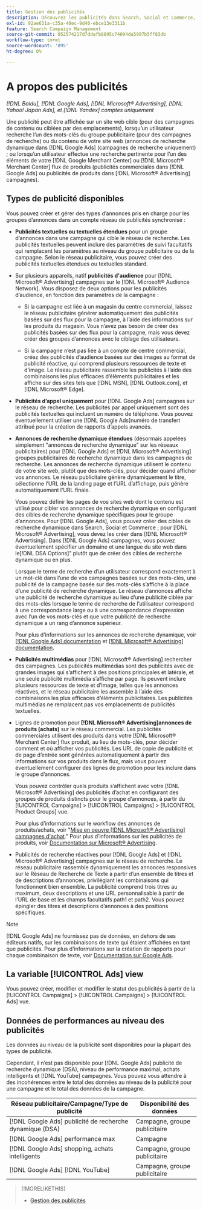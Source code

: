 ```yaml
---
title: Gestion des publicités
description: Découvrez les publicités dans Search, Social et Commerce, y compris les types d’annonces disponibles.
exl-id: 92ae631a-c35a-40ec-9d40-ebce13e3311b
feature: Search Campaign Management
source-git-commit: 052574217d7ddafb8895c74094da5997b5ff83db
workflow-type: tm+mt
source-wordcount: '895'
ht-degree: 0%

---
```


# A propos des publicités

*[!DNL Baidu], [!DNL Google Ads], [!DNL Microsoft® Advertising], [!DNL Yahoo! Japan Ads], et [!DNL Yandex] comptes uniquement*

Une publicité peut être affichée sur un site web cible (pour des campagnes de contenu ou ciblées par des emplacements), lorsqu’un utilisateur recherche l’un des mots-clés du groupe publicitaire (pour des campagnes de recherche) ou du contenu de votre site web (annonces de recherche dynamique dans [!DNL Google Ads] (campagnes de recherche uniquement) ; ou lorsqu’un utilisateur effectue une recherche pertinente pour l’un des éléments de votre [!DNL Google Merchant Center] ou [!DNL Microsoft® Merchant Center] flux de produits (publicités commerciales dans [!DNL Google Ads] ou publicités de produits dans [!DNL Microsoft® Advertising] campagnes).

## Types de publicité disponibles

Vous pouvez créer et gérer des types d’annonces pris en charge pour les groupes d’annonces dans un compte réseau de publicités synchronisé :

* **Publicités textuelles ou textuelles étendues** pour un groupe d’annonces dans une campagne qui cible le réseau de recherche. Les publicités textuelles peuvent inclure des paramètres de suivi facultatifs qui remplacent les paramètres au niveau du groupe publicitaire ou de la campagne. Selon le réseau publicitaire, vous pouvez créer des publicités textuelles étendues ou textuelles standard.

* Sur plusieurs appareils, natif **publicités d&#39;audience** pour [!DNL Microsoft® Advertising] campagnes sur le [!DNL Microsoft® Audience Network]. Vous disposez de deux options pour les publicités d’audience, en fonction des paramètres de la campagne :

   * Si la campagne est liée à un magasin du centre commercial, laissez le réseau publicitaire générer automatiquement des publicités basées sur des flux pour la campagne, à l’aide des informations sur les produits du magasin. Vous n’avez pas besoin de créer des publicités basées sur des flux pour la campagne, mais vous devez créer des groupes d’annonces avec le ciblage des utilisateurs.

   * Si la campagne n’est pas liée à un compte de centre commercial, créez des publicités d’audience basées sur des images au format de publicité réactive, qui comprend plusieurs ressources de texte et d’image. Le réseau publicitaire rassemble les publicités à l’aide des combinaisons les plus efficaces d’éléments publicitaires et les affiche sur des sites tels que [!DNL MSN], [!DNL Outlook.com], et [!DNL Microsoft® Edge].

* **Publicités d’appel uniquement** pour [!DNL Google Ads] campagnes sur le réseau de recherche. Les publicités par appel uniquement sont des publicités textuelles qui incluent un numéro de téléphone. Vous pouvez éventuellement utiliser une [!DNL Google Ads]numéro de transfert attribué pour la création de rapports d’appels avancés.

* **Annonces de recherche dynamique étendues** (désormais appelées simplement &quot;annonces de recherche dynamique&quot; sur les réseaux publicitaires) pour [!DNL Google Ads] et [!DNL Microsoft® Advertising] groupes publicitaires de recherche dynamique dans les campagnes de recherche. Les annonces de recherche dynamique utilisent le contenu de votre site web, plutôt que des mots-clés, pour décider quand afficher vos annonces. Le réseau publicitaire génère dynamiquement le titre, sélectionne l’URL de la landing page et l’URL d’affichage, puis génère automatiquement l’URL finale.

  Vous pouvez définir les pages de vos sites web dont le contenu est utilisé pour cibler vos annonces de recherche dynamique en configurant des cibles de recherche dynamique spécifiques pour le groupe d’annonces. Pour [!DNL Google Ads], vous pouvez créer des cibles de recherche dynamique dans Search, Social et Commerce ; pour [!DNL Microsoft® Advertising], vous devez les créer dans [!DNL Microsoft® Advertising]. Dans [!DNL Google Ads] campagnes, vous pouvez éventuellement spécifier un domaine et une langue du site web dans le[!DNL DSA Options]&quot; plutôt que de créer des cibles de recherche dynamique ou en plus.

  Lorsque le terme de recherche d’un utilisateur correspond exactement à un mot-clé dans l’une de vos campagnes basées sur des mots-clés, une publicité de la campagne basée sur des mots-clés s’affiche à la place d’une publicité de recherche dynamique. Le réseau d’annonces affiche une publicité de recherche dynamique au lieu d’une publicité ciblée par des mots-clés lorsque le terme de recherche de l’utilisateur correspond à une correspondance large ou à une correspondance d’expression avec l’un de vos mots-clés et que votre publicité de recherche dynamique a un rang d’annonce supérieur.

  Pour plus d’informations sur les annonces de recherche dynamique, voir [[!DNL Google Ads] documentation](https://support.google.com/google-ads/answer/2471185) et [[!DNL Microsoft® Advertising] documentation](https://help.ads.microsoft.com/#apex/ads/en/56794).

* **Publicités multimédias** pour [!DNL Microsoft® Advertising] rechercher des campagnes. Les publicités multimédias sont des publicités avec de grandes images qui s’affichent à des positions principales et latérale, et une seule publicité multimédia s’affiche par page. Ils peuvent inclure plusieurs ressources de texte et d’image, telles que les annonces réactives, et le réseau publicitaire les assemble à l’aide des combinaisons les plus efficaces d’éléments publicitaires. Les publicités multimédias ne remplacent pas vos emplacements de publicités textuelles.

* Lignes de promotion pour **[!DNL Microsoft® Advertising]annonces de produits (achats)** sur le réseau commercial. Les publicités commerciales utilisent des produits dans votre [!DNL Microsoft® Merchant Center] flux produit, au lieu de mots-clés, pour décider comment et où afficher vos publicités. Les URL de copie de publicité et de page d’entrée sont générées automatiquement à partir des informations sur vos produits dans le flux, mais vous pouvez éventuellement configurer des lignes de promotion pour les inclure dans le groupe d’annonces.

  Vous pouvez contrôler quels produits s’affichent avec votre [!DNL Microsoft® Advertising] des publicités d’achat en configurant des groupes de produits distincts pour le groupe d’annonces, à partir du [!UICONTROL Campaigns] > [!UICONTROL Campaigns] > [!UICONTROL Product Groups] vue.

  Pour plus d’informations sur le workflow des annonces de produits/achats, voir &quot;[Mise en oeuvre [!DNL Microsoft® Advertising] campagnes d&#39;achat](/help/search-social-commerce/campaign-management/special-campaign-types/microsoft-shopping-campaigns.md).&quot;  Pour plus d’informations sur les publicités de produits, voir [Documentation sur Microsoft® Advertising](https://help.ads.microsoft.com/#apex/3/en/51082).

* Publicités de recherche réactives pour [!DNL Google Ads] et [!DNL Microsoft® Advertising] campagnes sur le réseau de recherche. Le réseau publicitaire rassemble dynamiquement les annonces responsives sur le Réseau de Recherche de Texte à partir d’un ensemble de titres et de descriptions d’annonces, privilégiant les combinaisons qui fonctionnent bien ensemble. La publicité comprend trois titres au maximum, deux descriptions et une URL personnalisable à partir de l’URL de base et les champs facultatifs path1 et path2. Vous pouvez épingler des titres et descriptions d’annonces à des positions spécifiques.

>[!NOTE]
>
>[!DNL Google Ads] ne fournissez pas de données, en dehors de ses éditeurs natifs, sur les combinaisons de texte qui étaient affichées en tant que publicités. Pour plus d’informations sur la création de rapports pour chaque combinaison de texte, voir [Documentation sur Google Ads](https://support.google.com/google-ads/answer/7684791).

## La variable [!UICONTROL Ads] view

Vous pouvez créer, modifier et modifier le statut des publicités à partir de la [!UICONTROL Campaigns] > [!UICONTROL Campaigns] > [!UICONTROL Ads] vue.

## Données de performances au niveau des publicités

Les données au niveau de la publicité sont disponibles pour la plupart des types de publicité.

Cependant, il n’est pas disponible pour [!DNL Google Ads] publicité de recherche dynamique (DSA), niveau de performance maximal, achats intelligents et [!DNL YouTube] campagnes. Vous pouvez vous attendre à des incohérences entre le total des données au niveau de la publicité pour une campagne et le total des données de la campagne.

| Réseau publicitaire/Campagne/Type de publicité | Disponibilité des données |
|---|---|
| [!DNL Google Ads] publicité de recherche dynamique (DSA) | Campagne, groupe publicitaire |
| [!DNL Google Ads] performance max | Campagne |
| [!DNL Google Ads] shopping, achats intelligents | Campagne, groupe publicitaire |
| [!DNL Google Ads] [!DNL YouTube] | Campagne, groupe publicitaire |

>[!MORELIKETHIS]
>
>* [Gestion des publicités](ad-manage.md)
